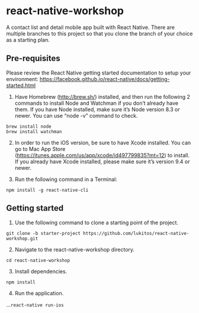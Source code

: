 # react-native-workshop
A contact list and detail mobile app built with React Native. There are multiple branches to this project so that you clone the branch of your choice as a starting plan.

## Pre-requisites

Please review the React Native getting started documentation to setup your environment: 
https://facebook.github.io/react-native/docs/getting-started.html

1. Have Homebrew (http://brew.sh/) installed, and then run the following 2 commands to install Node and Watchman if you don’t already have them. If you have Node installed, make sure it’s Node version 8.3 or newer. You can use “node -v” command to check.

```
brew install node
brew install watchman
```

2. In order to run the iOS version, be sure to have Xcode installed. You can go to Mac App Store (https://itunes.apple.com/us/app/xcode/id497799835?mt=12) to install. If you already have Xcode installed, please make sure it’s version 9.4 or newer.

3. Run the following command in a Terminal:

`npm install -g react-native-cli`

## Getting started

1. Use the following command to clone a starting point of the project.

`git clone -b starter-project https://github.com/lukitos/react-native-workshop.git`

2. Navigate to the react-native-workshop directory.

`cd react-native-workshop`

3. Install dependencies.

`npm install`

4. Run the application.

...`react-native run-ios`
